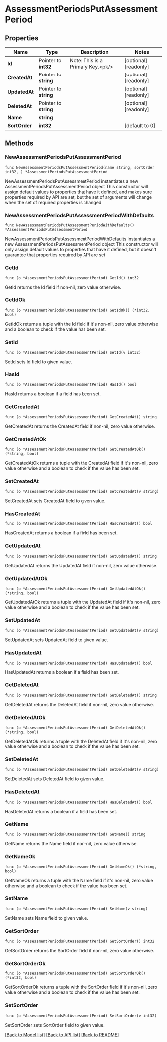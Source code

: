# AssessmentPeriodsPutAssessmentPeriod

## Properties

Name | Type | Description | Notes
------------ | ------------- | ------------- | -------------
**Id** | Pointer to **int32** | Note: This is a Primary Key.&lt;pk/&gt; | [optional] [readonly] 
**CreatedAt** | Pointer to **string** |  | [optional] [readonly] 
**UpdatedAt** | Pointer to **string** |  | [optional] [readonly] 
**DeletedAt** | Pointer to **string** |  | [optional] [readonly] 
**Name** | **string** |  | 
**SortOrder** | **int32** |  | [default to 0]

## Methods

### NewAssessmentPeriodsPutAssessmentPeriod

`func NewAssessmentPeriodsPutAssessmentPeriod(name string, sortOrder int32, ) *AssessmentPeriodsPutAssessmentPeriod`

NewAssessmentPeriodsPutAssessmentPeriod instantiates a new AssessmentPeriodsPutAssessmentPeriod object
This constructor will assign default values to properties that have it defined,
and makes sure properties required by API are set, but the set of arguments
will change when the set of required properties is changed

### NewAssessmentPeriodsPutAssessmentPeriodWithDefaults

`func NewAssessmentPeriodsPutAssessmentPeriodWithDefaults() *AssessmentPeriodsPutAssessmentPeriod`

NewAssessmentPeriodsPutAssessmentPeriodWithDefaults instantiates a new AssessmentPeriodsPutAssessmentPeriod object
This constructor will only assign default values to properties that have it defined,
but it doesn't guarantee that properties required by API are set

### GetId

`func (o *AssessmentPeriodsPutAssessmentPeriod) GetId() int32`

GetId returns the Id field if non-nil, zero value otherwise.

### GetIdOk

`func (o *AssessmentPeriodsPutAssessmentPeriod) GetIdOk() (*int32, bool)`

GetIdOk returns a tuple with the Id field if it's non-nil, zero value otherwise
and a boolean to check if the value has been set.

### SetId

`func (o *AssessmentPeriodsPutAssessmentPeriod) SetId(v int32)`

SetId sets Id field to given value.

### HasId

`func (o *AssessmentPeriodsPutAssessmentPeriod) HasId() bool`

HasId returns a boolean if a field has been set.

### GetCreatedAt

`func (o *AssessmentPeriodsPutAssessmentPeriod) GetCreatedAt() string`

GetCreatedAt returns the CreatedAt field if non-nil, zero value otherwise.

### GetCreatedAtOk

`func (o *AssessmentPeriodsPutAssessmentPeriod) GetCreatedAtOk() (*string, bool)`

GetCreatedAtOk returns a tuple with the CreatedAt field if it's non-nil, zero value otherwise
and a boolean to check if the value has been set.

### SetCreatedAt

`func (o *AssessmentPeriodsPutAssessmentPeriod) SetCreatedAt(v string)`

SetCreatedAt sets CreatedAt field to given value.

### HasCreatedAt

`func (o *AssessmentPeriodsPutAssessmentPeriod) HasCreatedAt() bool`

HasCreatedAt returns a boolean if a field has been set.

### GetUpdatedAt

`func (o *AssessmentPeriodsPutAssessmentPeriod) GetUpdatedAt() string`

GetUpdatedAt returns the UpdatedAt field if non-nil, zero value otherwise.

### GetUpdatedAtOk

`func (o *AssessmentPeriodsPutAssessmentPeriod) GetUpdatedAtOk() (*string, bool)`

GetUpdatedAtOk returns a tuple with the UpdatedAt field if it's non-nil, zero value otherwise
and a boolean to check if the value has been set.

### SetUpdatedAt

`func (o *AssessmentPeriodsPutAssessmentPeriod) SetUpdatedAt(v string)`

SetUpdatedAt sets UpdatedAt field to given value.

### HasUpdatedAt

`func (o *AssessmentPeriodsPutAssessmentPeriod) HasUpdatedAt() bool`

HasUpdatedAt returns a boolean if a field has been set.

### GetDeletedAt

`func (o *AssessmentPeriodsPutAssessmentPeriod) GetDeletedAt() string`

GetDeletedAt returns the DeletedAt field if non-nil, zero value otherwise.

### GetDeletedAtOk

`func (o *AssessmentPeriodsPutAssessmentPeriod) GetDeletedAtOk() (*string, bool)`

GetDeletedAtOk returns a tuple with the DeletedAt field if it's non-nil, zero value otherwise
and a boolean to check if the value has been set.

### SetDeletedAt

`func (o *AssessmentPeriodsPutAssessmentPeriod) SetDeletedAt(v string)`

SetDeletedAt sets DeletedAt field to given value.

### HasDeletedAt

`func (o *AssessmentPeriodsPutAssessmentPeriod) HasDeletedAt() bool`

HasDeletedAt returns a boolean if a field has been set.

### GetName

`func (o *AssessmentPeriodsPutAssessmentPeriod) GetName() string`

GetName returns the Name field if non-nil, zero value otherwise.

### GetNameOk

`func (o *AssessmentPeriodsPutAssessmentPeriod) GetNameOk() (*string, bool)`

GetNameOk returns a tuple with the Name field if it's non-nil, zero value otherwise
and a boolean to check if the value has been set.

### SetName

`func (o *AssessmentPeriodsPutAssessmentPeriod) SetName(v string)`

SetName sets Name field to given value.


### GetSortOrder

`func (o *AssessmentPeriodsPutAssessmentPeriod) GetSortOrder() int32`

GetSortOrder returns the SortOrder field if non-nil, zero value otherwise.

### GetSortOrderOk

`func (o *AssessmentPeriodsPutAssessmentPeriod) GetSortOrderOk() (*int32, bool)`

GetSortOrderOk returns a tuple with the SortOrder field if it's non-nil, zero value otherwise
and a boolean to check if the value has been set.

### SetSortOrder

`func (o *AssessmentPeriodsPutAssessmentPeriod) SetSortOrder(v int32)`

SetSortOrder sets SortOrder field to given value.



[[Back to Model list]](../README.md#documentation-for-models) [[Back to API list]](../README.md#documentation-for-api-endpoints) [[Back to README]](../README.md)


